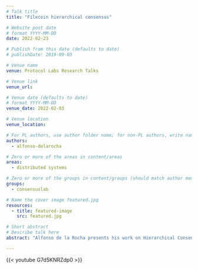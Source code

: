 ```yaml
---
# Talk title
title: "Filecoin hierarchical consensus"

# Website post date
# format YYYY-MM-DD
date: 2022-02-23

# Publish from this date (defaults to date)
# publishDate: 2019-09-03

# Venue name
venue: Protocol Labs Research Talks

# Venue link
venue_url:

# Venue date (defaults to date)
# format YYYY-MM-DD
venue_date: 2022-02-03

# Venue location
venue_location:

# For PL authors, use author folder name; for non-PL authors, write name as in paper within ""
authors:
  - alfonso-delarocha

# Zero or more of the areas in content/areas
areas:
  - distributed systems

# Zero or more of the groups in content/groups (should match author membership)
groups:
  - consensuslab

# Name the cover image featured.jpg
resources:
  - title: featured-image
    src: featured.jpg

# Short abstract
# Describe talk here
abstract: "Alfonso de la Rocha presents his work on Hierarchical Consensus, whose goal is to develop a framework to enable on-demand horizontal scalability of Filecoin (and other blockchain networks) through an alternative sharding/side-chain scheme that supports heterogeneous consensus algorithms in each subnetwork."

---
```



{{< youtube G7d5KNRZdp0 >}}
